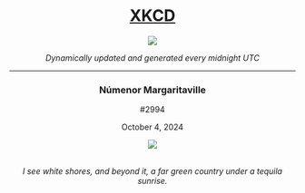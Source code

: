
<h1 align="center"><a href="https://xkcd.com">XKCD</a></h1>
<div align="center">
    <img src="https://img.shields.io/github/last-commit/ShashashankThakur/XKCD?label=last%20updated" />
</div>

<p align="center"><i>Dynamically updated and generated every midnight UTC</i></p>
<hr>
<div align="center">
    <h3><strong>Númenor Margaritaville</strong></h3>
    <p>#2994</p>
    <p>October 4, 2024</p>
    <img src="https://imgs.xkcd.com/comics/numenor_margaritaville.png">
    <br></br>
    <p><i>I see white shores, and beyond it, a far green country under a tequila sunrise.</i></p>
</div>
